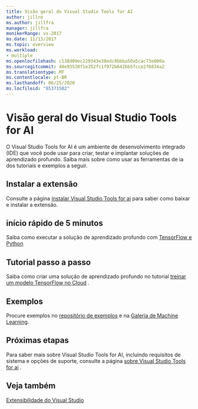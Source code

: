 ```yaml
---
title: Visão geral do Visual Studio Tools for AI
author: jillre
ms.author: jillfra
manager: jillfra
monikerRange: vs-2017
ms.date: 11/13/2017
ms.topic: overview
ms.workload:
- multiple
ms.openlocfilehash: c138d09ec229343e38edc8bbba50a5cac73e000a
ms.sourcegitcommit: 48e93538f1e352fc1f972b642bb5fcce2f6834a2
ms.translationtype: MT
ms.contentlocale: pt-BR
ms.lasthandoff: 06/25/2020
ms.locfileid: "85371502"
---
```

# <a name="overview-of-visual-studio-tools-for-ai"></a>Visão geral do Visual Studio Tools for AI

O Visual Studio Tools for AI é um ambiente de desenvolvimento integrado (IDE) que você pode usar para criar, testar e implantar soluções de aprendizado profundo. Saiba mais sobre como usar as ferramentas de ia dos tutoriais e exemplos a seguir.

## <a name="install-the-extension"></a>Instalar a extensão

Consulte a página [instalar Visual Studio Tools for ai](installation.md) para saber como baixar e instalar a extensão.

## <a name="5-minute-quickstart"></a>início rápido de 5 minutos 

Saiba como executar a solução de aprendizado profundo com [TensorFlow e Python](tensorflow-local.md)

## <a name="step-by-step-tutorial"></a>Tutorial passo a passo

Saiba como criar uma solução de aprendizado profundo no tutorial [treinar um modelo TensorFlow no Cloud](tensorflow-vm.md) .

## <a name="samples"></a>Exemplos

Procure exemplos no [repositório de exemplos](https://github.com/Microsoft/samples-for-ai) e na [Galeria de Machine Learning](https://gallery.cortanaintelligence.com/projects).

## <a name="next-steps"></a>Próximas etapas

Para saber mais sobre Visual Studio Tools for AI, incluindo requisitos de sistema e opções de suporte, consulte a página [sobre Visual Studio Tools for ai](about-ai-tools.md) .

## <a name="see-also"></a>Veja também
[Extensibilidade do Visual Studio](/visualstudio/extensibility/?view=vs-2017)